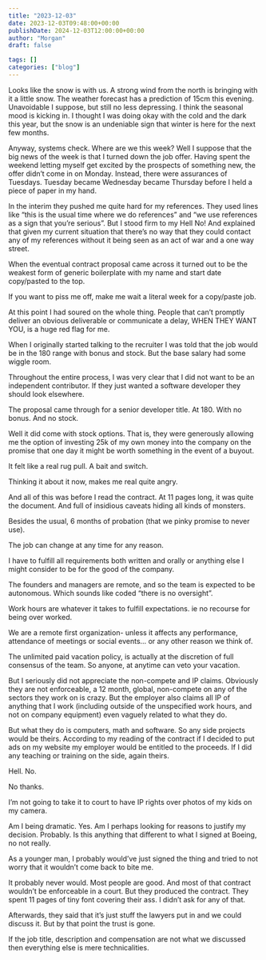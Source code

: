 ```yaml
---
title: "2023-12-03"
date: 2023-12-03T09:48:00+00:00
publishDate: 2024-12-03T12:00:00+00:00
author: "Morgan"
draft: false

tags: []
categories: ["blog"]
---
```


Looks like the snow is with us. A strong wind from the north is bringing with it a little snow. The weather forecast has a prediction of 15cm this evening. Unavoidable I suppose, but still no less depressing. I think the seasonal mood is kicking in. I thought I was doing okay with the cold and the dark this year, but the snow is an undeniable sign that winter is here for the next few months. 

Anyway, systems check. Where are we this week? Well I suppose that the big news of the week is that I turned down the job offer. Having spent the weekend letting myself get excited by the prospects of something new, the offer didn’t come in on Monday. Instead, there were assurances of Tuesdays. Tuesday became Wednesday became Thursday before I held a piece of paper in my hand.

In the interim they pushed me quite hard for my references. They used lines like “this is the usual time where we do references” and “we use references as a sign that you’re serious”. But I stood firm to my Hell No! And explained that given my current situation that there’s no way that they could contact any of my references without it being seen as an act of war and a one way street.

When the eventual contract proposal came across it turned out to be the weakest form of generic boilerplate with my name and start date copy/pasted to the top.

If you want to piss me off, make me wait a literal week for a copy/paste job.

At this point I had soured on the whole thing. People that can’t promptly deliver an obvious deliverable or communicate a delay, WHEN THEY WANT YOU, is a huge red flag for me.

When I originally started talking to the recruiter I was told that the job would be in the 180 range with bonus and stock. But the base salary had some wiggle room.

Throughout the entire process, I was very clear that I did not want to be an independent contributor. If they just wanted a software developer they should look elsewhere.

The proposal came through for a senior developer title. At 180. With no bonus. And no stock.

Well it did come with stock options. That is, they were generously allowing me the option of investing 25k of my own money into the company on the promise that one day it might be worth something in the event of a buyout.

It felt like a real rug pull. A bait and switch.

Thinking it about it now, makes me real quite angry.

And all of this was before I read the contract. At 11 pages long, it was quite the document. And full of insidious caveats hiding all kinds of monsters.

Besides the usual, 6 months of probation (that we pinky promise to never use).  

The job can change at any time for any reason.

I have to fulfill all requirements both written and orally or anything else I might consider to be for the good of the company.

The founders and managers are remote, and so the team is expected to be autonomous. Which sounds like coded “there is no oversight”.

Work hours are whatever it takes to fulfill expectations. ie no recourse for being over worked.

We are a remote first organization- unless it affects any performance, attendance of meetings or social events… or any other reason we think of.

The unlimited paid vacation policy, is actually at the discretion of full consensus of the team. So anyone, at anytime can veto your vacation.

But I seriously did not appreciate the non-compete and IP claims. Obviously they are not enforceable, a 12 month, global, non-compete on any of the sectors they work on is crazy. But the employer also claims all IP of anything that I work (including outside of the unspecified work hours, and not on company equipment) even vaguely related to what they do.

But what they do is computers, math and software. So any side projects would be theirs. According to my reading of the contract if I decided to put ads on my website my employer would be entitled to the proceeds. If I did any teaching or training on the side, again theirs.

Hell. No.

No thanks.

I’m not going to take it to court to have IP rights over photos of my kids on my camera.

Am I being dramatic. Yes. Am I perhaps looking for reasons to justify my decision. Probably. Is this anything that different to what I signed at Boeing, no not really.

As a younger man, I probably would’ve just signed the thing and tried to not worry that it wouldn’t come back to bite me.

It probably never would. Most people are good. And most of that contract wouldn’t be enforceable in a court. But they produced the contract. They spent 11 pages of tiny font covering their ass. I didn’t ask for any of that.

Afterwards, they said that it’s just stuff the lawyers put in and we could discuss it. But by that point the trust is gone.

If the job title, description and compensation are not what we discussed then everything else is mere technicalities.
